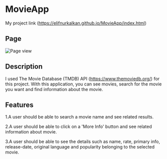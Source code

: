# MovieApp

My project link (<https://elifnurkalkan.github.io/MovieApp/index.html>)

## Page

![Page view](./public/assets/page.png)

## Description

I used The Movie Database (TMDB) API (https://www.themoviedb.org/) for this project.
With this application, you can see movies, search for the movie you want and find information about the movie.

## Features

1.A user should be able to search a movie name and see related results.

2.A user should be able to click on a 'More Info' button and see related information about movie.

3.A user should be able to see the details such as name, rate, primary info, release-date, original language and popularity belonging to the selected movie.
